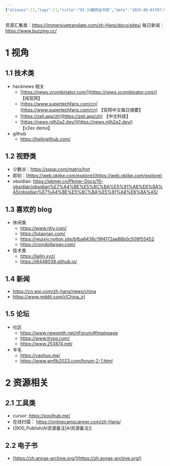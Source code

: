 ```yaml
---
{"aliases":[],"tags":[],"title":"01_兴趣网站书签","date":"2025-06-01T07:51:42+08:00","date_modify":"2025-06-23T19:33:06+08:00","dg-publish":true,"permalink":"/900_Publish/01_兴趣网站书签/","dgPassFrontmatter":true,"created":"2025-06-01T07:51:42+08:00","updated":"2025-06-23T19:33:06+08:00"}
---
```



资源汇集类：<https://immersivetranslate.com/zh-Hans/docs/sites/>
每日新闻：<https://www.buzzing.cc/>

# 1 视角

## 1.1 技术类

- hacknews 相关
	- [https://news.ycombinator.com/](https://news.ycombinator.com/) 【纯官网】
	- [https://www.supertechfans.com/cn](https://www.supertechfans.com/cn) 【官网中文每日摘要】
	- [https://zeli.app/zh](https://zeli.app/zh) 【中文科技】
	- [https://news.nilh2a2.dev/](https://news.nilh2a2.dev/) 【v2ex demo】
- github
	- <https://hellogithub.com/>

## 1.2 视野类

- 少数派：<https://sspai.com/matrix/hot>
- 即刻：[https://web.okjike.com/explore](https://web.okjike.com/explore)
- obsidian: <https://pkmer.cn/Pkmer-Docs/10-obsidian/obsidian%E7%A4%BE%E5%8C%BA%E5%91%A8%E6%8A%A5/obsidian%E7%A4%BE%E5%8C%BA%E5%91%A8%E6%8A%A5/>

## 1.3 喜欢的 blog

- 休闲类
	- <https://www.ntiy.com/>
	- <https://lutaonan.com/>
	- <https://reuixiy.notion.site/bfba6436c19f4172ae88b0c509f55452>
	- <https://coindollarpay.com/>
- 技术类
	- <https://lailin.xyz/>
	- <https://i6448038.github.io/>

## 1.4 新闻

- <https://cn.wsj.com/zh-hans/news/china>
- <https://www.reddit.com/r/China_irl>

## 1.5 论坛

- 社区
	- <https://www.newsmth.net/nForum/#!mainpage>
	- <https://www.ttysq.com/>
	- <https://www.253874.net/>
- 羊毛
	- <https://yaohuo.me/>
	- <https://www.wnflb2023.com/forum-2-1.html>

# 2 资源相关

## 2.1 工具类

- cursor: <https://poolhub.me/>
- 在线扫描： <https://onlinecamscanner.com/zh-Hans/>
- [[900_Publish/AI资源备注\|AI资源备注]]

## 2.2 电子书

- [https://zh.annas-archive.org/](https://zh.annas-archive.org/)
